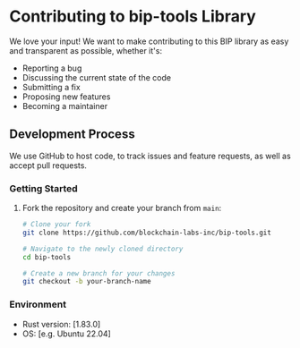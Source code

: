 # Contributing to bip-tools Library

We love your input! We want to make contributing to this BIP library as easy and transparent as possible, whether it's:

- Reporting a bug
- Discussing the current state of the code
- Submitting a fix
- Proposing new features
- Becoming a maintainer

## Development Process

We use GitHub to host code, to track issues and feature requests, as well as accept pull requests.

### Getting Started

1. Fork the repository and create your branch from `main`:
   ```bash
   # Clone your fork
   git clone https://github.com/blockchain-labs-inc/bip-tools.git

   # Navigate to the newly cloned directory
   cd bip-tools

   # Create a new branch for your changes
   git checkout -b your-branch-name

### Environment
- Rust version: [1.83.0]
- OS: [e.g. Ubuntu 22.04]
